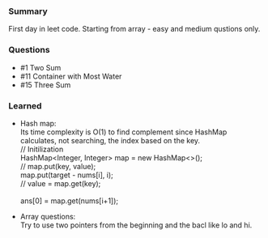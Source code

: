 ### Summary
First day in leet code. Starting from array - easy and medium qustions only.

### Questions
* #1 Two Sum
* #11 Container with Most Water
* #15 Three Sum

### Learned

* Hash map:
  <br /> Its time complexity is O(1) to find complement since HashMap calculates, not searching, the index based on the key.
    <br /> // Initilization
    <br /> HashMap<Integer, Integer> map = new HashMap<>(); 
    <br /> // map.put(key, value);
    <br /> map.put(target - nums[i], i);
    <br /> // value = map.get(key);   	
    <br /> ans[0] = map.get(nums[i+1]); 		      

* Array questions:
  <br /> Try to use two pointers from the beginning and the bacl like lo and hi.
